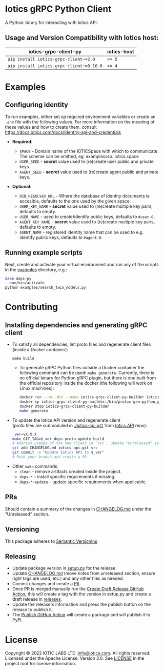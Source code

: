 # Iotics gRPC Python Client
A Python library for interacting with Iotics API.


## Usage and Version Compatibility with Iotics host:

| iotics-grpc-client-py | iotics-host |
|----------------------| ----------- |
|      `pip install iotics-grpc-client~=2.0`       | `>= 5`       |
|      `pip install iotics-grpc-client~=0.10.0`      | `>= 4`     |



# Examples
## Configuring identity
To run examples, either set up required environment variables or create an `.env` file with the following values. For
more information on the meaning of these values and how to create them, consult https://docs.iotics.com/docs/identity-api-and-credentials
* __Required__:
  * `SPACE` - Domain name of the IOTICSpace with which to communicate. The scheme can be omitted, eg. examplecorp.
    iotics.space
  * `USER_SEED` - __secret__ value used to (re)create user public and private keys.
  * `AGENT_SEED` - __secret__ value used to (re)create agent public and private keys.

* __Optional__:
  * `DID_RESOLVER_URL` - Where the database of identity documents is accesible, defaults to the one used by the given 
    space.
  * `USER_KEY_NAME` - __secret__ value used to (re)create multiple key pairs, defaults to empty.
  * `USER_NAME` - used to create/identify public keys, defaults to `#user-0`.
  * `AGENT_KEY_NAME` - __secret__ value used to (re)create multiple key pairs, defaults to empty.
  * `AGENT_NAME` - registered identity name that can be used to e.g. identify public keys, defaults to 
   `#agent-0`.

## Running example scripts
Next, create and activate your virtual environment and run any of the scripts in the [examples](https://github.com/Iotic-Labs/iotics-grpc-client-py/tree/main/examples) directory, 
e.g.:
```bash
make deps-py
. env/bin/activate
python examples/search_twin_models.py
```


# Contributing


## Installing dependencies and generating gRPC client
* To satisfy all dependencies, lint proto files and regenerate client files (inside a Docker container):
  ```shell
  make build
  ```
  * To generate gRPC Python files outside a Docker container the following command can be used: `make generate`.
    Currently, there is no official binary for Python gRPC plugin, but there is one built from the official repository
    inside the docker (the following will work on Linux machines):
    ```bash
    docker run --rm -dit --name iotics-grpc-client-py-builder iotics-grpc-client-py-builder /bin/bash
    docker cp iotics-grpc-client-py-builder:/bin/protoc-gen-python_grpc env/bin/protoc-gen-python_grpc
    docker stop iotics-grpc-client-py-builder
    make generate
    ```
* To update the Iotics API version and regenerate client  
  (proto files are submoduled in [./iotics-api.git/](./iotics-api.git)
  from [Iotics API](https://github.com/Iotic-Labs/api) repo):
  ```bash
  _ver=vX.X.X
  make GIT_TAG=$_ver deps-proto-update build
  # Address usages of the new client in `src`, update "Unreleased" section in CHANGELOG.md, then:
  git add CHANGELOG.md iotics-api.git src
  git commit -m "Update Iotics API to $_ver"
  # Push your branch and create a PR
  ```
* Other `make` commands:
  * `clean` - remove artifacts created inside the project.
  * `deps-*` - install specific requirements if missing.
  * `deps-*-update` - update specific requirements when applicable.


## PRs
Should contain a summary of the changes in [CHANGELOG.md](https://github.com/Iotic-Labs/iotics-grpc-client-py/blob/main/CHANGELOG.md) under the "Unreleased" section.


## Versioning

This package adheres to [Semantic Versioning](https://semver.org/spec/v2.0.0.html)


## Releasing
* Update package version in [setup.py](./setup.py) for the release:
* Update [CHANGELOG.md](https://github.com/Iotic-Labs/iotics-grpc-client-py/blob/main/CHANGELOG.md) (move notes from unreleased section, ensure right tags are used, etc.)
  and any other files as needed.
* Commit changes and create a [PR](https://github.com/Iotic-Labs/iotics-grpc-client-py/compare).
* Once PR is merged manually run the [Create Draft Release GitHub Action](https://github.com/Iotic-Labs/iotics-grpc-client-py/actions/workflows/draft_release.yml), this will create a tag with the version in setup.py and create a draft release in [releases](https://github.com/Iotic-Labs/iotics-grpc-client-py/releases).
* Update the release's information and press the publish button on the release to publish it.
* The [Publish GitHub Action](https://github.com/Iotic-Labs/iotics-grpc-client-ts/actions/workflows/publish.yml)
  will create a package and will publish it to [PyPI](https://pypi.org/project/iotics-grpc-client).


# License

Copyright © 2022 IOTIC LABS LTD. info@iotics.com. All rights reserved. Licensed under the Apache License, Version 2.0. See [LICENSE](https://github.com/Iotic-Labs/iotics-grpc-client-py/tree/main/LICENSE) in the project root for license information.

